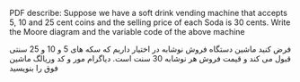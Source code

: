 PDF describe:
Suppose we have a soft drink vending machine that accepts 5, 10 and 25 cent coins and the selling price of each
Soda is 30 cents. Write the Moore diagram and the variable code of the above machine

فرض کنید ماشین دستگاه فروش نوشابه در اختیار داریم که سکه های 5 و 10 و 25 سنتی قبول می کند و قیمت فروش هر 
نوشابه 30 سنت است. دیاگرام مور و کد وریالگ ماشین فوق را بنویسید
